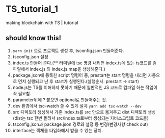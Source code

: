 # TS_tutorial_1
making blockchain with TS | tutorial

## should know this!
1. ```yarn init``` 으로 프로젝트 생성 후, tsconfig.json 만들어준다.
2. tsconfig.json 설정
3. index.ts 만들어 준다.(** 터미널에 tsc 명령 내리면 index.ts에 있는 ts코드를 컴파일해서 index.js 와 index.js.map을 생성해준다.)
4. package.json에 등록한 script 명령어 중, prestart는 start 명령을 내리면 자동으로 먼저 실행되고 난 후 start가 실행된다.(실행순서: prestart -> start)
5. node.js는 TS를 이해하지 못하기 때문에 일반적인 JS 코드로 컴파일 하는 작업이 꼭 필요함.
6. parameter뒤에 ? 붙으면 optional로 만들어주는 것.
7. dev 환경에서 tsc-watch 쓸 수 있게 설치 ```yarn add tsc-watch --dev```
8. src 디렉토리 생성해서 기존 index.ts를 src 안으로 옮겨주고 dist 디렉토리 생성(dist는 tsc 한번 돌려서 src/index.ts로부터 생성되는 자바스크립트 코드들)
9. tsconfig.json과 package.json 경로와 설정 등 변경(변경사항 check out)
10. interface는 객체를 타입화해서 받을 수 있는 장치.